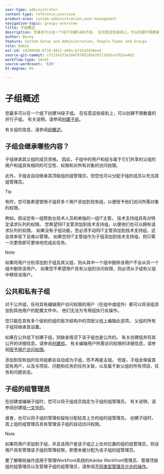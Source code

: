 ```yaml
---
user-type: administrator
content-type: reference;overview
product-area: system-administration;user-management
navigation-topic: groups-overview
title: 子组概述
description: 您最多可以在一个组下创建14级子组。 在任意这些级别上，可以创建不限数量的并行子组。
author: Becky
feature: System Setup and Administration, People Teams and Groups
role: Admin
exl-id: a4280498-6719-4911-a69a-b715a5438eed
source-git-commit: c711541f3e166f9700195420711d95ce782a44b2
workflow-type: tm+mt
source-wordcount: '639'
ht-degree: 0%

---
```


# 子组概述

您最多可以在一个组下创建14级子组。 在任意这些级别上，可以创建不限数量的并行子组。 有关说明，请参阅[创建子组](../../../administration-and-setup/manage-groups/create-and-manage-subgroups/create-a-subgroup.md)。

有关组的信息，请参阅[组概述](../../../administration-and-setup/manage-groups/groups-overview/groups.md)。

## 子组会继承哪些内容？

子组继承其父组的成员资格。 因此，子组中的用户和组与属于它们共享的父组的用户和组具有相同的可见性、权限和对所有对象的访问权限。

此外，子组会自动继承其顶级组的组管理员，但您也可以分配子组的成员以充当其组管理员。

>[!TIP]
>
>有时，您可能希望使用子组将多个用户添加到现有组，以便授予他们访问所需对象的权限。
>
>例如，假设您有一组帮助台技术人员和单独的一组IT主管。 技术支持组具有对特定请求队列的权限。 您希望将IT主管添加到技术支持组，以便他们也可以拥有请求队列的权限。 如果没有子组功能，您必须手动将IT主管添加到技术支持组，这会效率低下且难以管理。 如果您将IT主管组作为子组添加到技术支持组，则只需一次更改即可更快地完成此任务。

>[!NOTE]
>
>如果将用户分别添加到子组及其父组，则从其中一个组中删除该用户不会从另一个组中删除该用户。 如果您不希望用户具有父组的访问权限，则必须从子组和父组中移除该用户。

## 公共和私有子组

对于公共组，任何具有编辑用户访问权限的用户（在组中或组外）都可以将该组添加到其他用户的配置文件中。 他们无法为专用组执行此操作。

您只能在具有多个级别的组的层次结构中的顶层父组上编辑此选项。 父组的所有子组将继承其设置。

如果在公共组下创建子组，则缺省情况下该子组也是公共的。 有关创建组并将其公开的详细信息，请参阅[创建组](../../../administration-and-setup/manage-groups/create-and-manage-groups/create-a-group.md)。 有关编辑用户所需访问权限的详细信息，请参阅[授予用户访问权限](../../../administration-and-setup/add-users/configure-and-grant-access/grant-access-other-users.md)。

添加到现有组的任何组都会自动成为子组，而不再是主组。 但是，子组会保留其现有用户，以及与项目、问题和任务的任何关联，以及属于新父组的所有项目、任务和问题状态。

## 子组的组管理员

<!--
Group Admins of a subgroup can't manage statuses or project preferences of the subgroup YET (Sprint 22/Oct 28, 2020)</p>
-->

在创建或编辑子组时，您可以将子组成员指定为子组的组管理员。 有关说明，请参阅[](../../../administration-and-setup/manage-groups/create-and-manage-groups/create-a-group.md#create)创建组[一文中的](../../../administration-and-setup/manage-groups/create-and-manage-groups/create-a-group.md)。

或者，也可以将子组的管理权留给分配给其上方的组的组管理员。 创建子组时，其上组的组管理员具有管理该子组的自动访问权限。

>[!NOTE]
>
>如果将用户添加到子组，并且该用户是该子组之上任何位置的组的组管理员，则该用户具有管理该子组的管理权限，即使未被分配为该子组的组管理员。

要了解哪些操作适用于管理Workfront系统的Adobe Workfront管理员、管理顶级组的组管理员以及管理子组的组管理员，请参阅[不同类型管理员允许的操作](../../../administration-and-setup/manage-groups/group-roles/group-actions-allowed-different-types-admins.md)。
